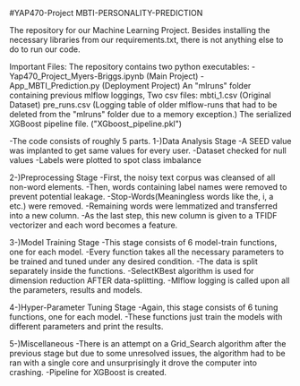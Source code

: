 #YAP470-Project 
MBTI-PERSONALITY-PREDICTION

The repository for our Machine Learning Project.
Besides installing the necessary libraries from our requirements.txt, there is not anything else to do to run our code.

Important Files:
The repository contains two python executables:
	-Yap470_Project_Myers-Briggs.ipynb (Main Project)
	-App_MBTI_Prediction.py (Deployment Project)
An "mlruns" folder containing previous mlflow loggings,
Two csv files:
	mbti_1.csv (Original Dataset)
	pre_runs.csv (Logging table of older mlflow-runs that had to be deleted from the "mlruns" folder due to a memory exception.)
The serialized XGBoost pipeline file. ("XGboost_pipeline.pkl")

-The code consists of roughly 5 parts.
1-)Data Analysis Stage
	-A SEED value was implanted to get same values for every user. 
	-Dataset checked for null values
	-Labels were plotted to spot class imbalance
	
2-)Preprocessing Stage
	-First, the noisy text corpus was cleansed of all non-word elements.
	-Then, words containing label names were removed to prevent potential leakage.
	-Stop-Words(Meaningless words like the, i, a etc.) were removed.
	-Remaining words were lemmatized and transferred into a new column.
	-As the last step, this new column is given to a TFIDF vectorizer and each word becomes a feature.
	
3-)Model Training Stage
	-This stage consists of 6 model-train functions, one for each model.
	-Every function takes all the necessary parameters to be trained and tuned under any desired condition.
	-The data is split separately inside the functions.
	-SelectKBest algorithm is used for dimension reduction AFTER data-splitting.
	-Mlflow logging is called upon all the parameters, results and models.

4-)Hyper-Parameter Tuning Stage
	-Again, this stage consists of 6 tuning functions, one for each model.
	-These functions just train the models with different parameters and print the results.

5-)Miscellaneous
	-There is an attempt on a Grid_Search algorithm after the previous stage but due to some unresolved issues, the algorithm had to be ran with a single core and unsurprisingly it drove the computer into crashing.
	-Pipeline for XGBoost is created.